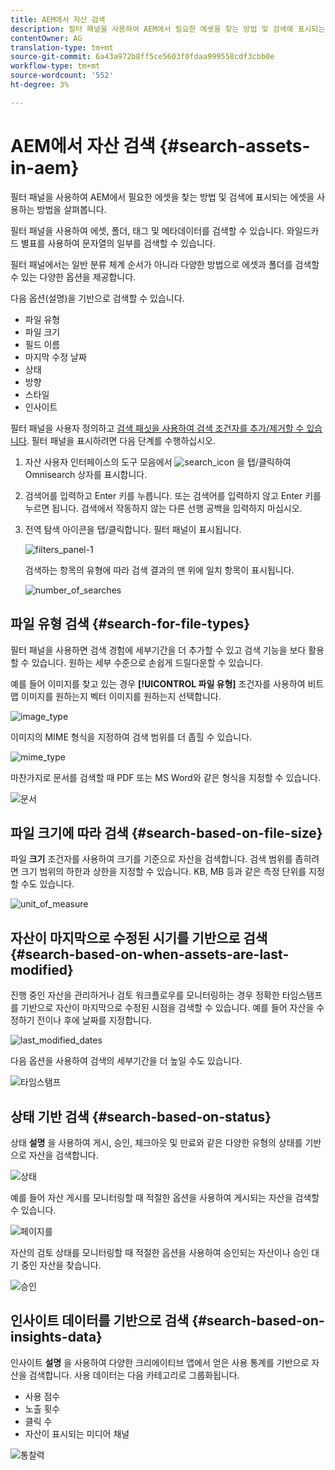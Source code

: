 ```yaml
---
title: AEM에서 자산 검색
description: 필터 패널을 사용하여 AEM에서 필요한 에셋을 찾는 방법 및 검색에 표시되는 에셋을 사용하는 방법을 살펴봅니다.
contentOwner: AG
translation-type: tm+mt
source-git-commit: 6a43a972b8ff5ce5603f0fdaa999558cdf3cbb0e
workflow-type: tm+mt
source-wordcount: '552'
ht-degree: 3%

---
```



# AEM에서 자산 검색 {#search-assets-in-aem}

필터 패널을 사용하여 AEM에서 필요한 에셋을 찾는 방법 및 검색에 표시되는 에셋을 사용하는 방법을 살펴봅니다.

필터 패널을 사용하여 에셋, 폴더, 태그 및 메타데이터를 검색할 수 있습니다. 와일드카드 별표를 사용하여 문자열의 일부를 검색할 수 있습니다.

필터 패널에서는 일반 분류 체계 순서가 아니라 다양한 방법으로 에셋과 폴더를 검색할 수 있는 다양한 옵션을 제공합니다.

다음 옵션(설명)을 기반으로 검색할 수 있습니다.

* 파일 유형
* 파일 크기
* 필드 이름
* 마지막 수정 날짜
* 상태
* 방향
* 스타일
* 인사이트

<!-- TBD keystroke 65 article and port applicable changes here. This content goes. -->

필터 패널을 사용자 정의하고 [검색 패싯을 사용하여 검색 조건자를 추가/제거할 수 있습니다](search-facets.md). 필터 패널을 표시하려면 다음 단계를 수행하십시오.

1. 자산 사용자 인터페이스의 도구 모음에서 ![search_icon](assets/search_icon.png) 을 탭/클릭하여 Omnisearch 상자를 표시합니다.
1. 검색어를 입력하고 Enter 키를 누릅니다. 또는 검색어를 입력하지 않고 Enter 키를 누르면 됩니다. 검색에서 작동하지 않는 다른 선행 공백을 입력하지 마십시오.

1. 전역 탐색 아이콘을 탭/클릭합니다. 필터 패널이 표시됩니다.

   ![filters_panel-1](assets/filters_panel-1.png)

   검색하는 항목의 유형에 따라 검색 결과의 맨 위에 일치 항목이 표시됩니다.

   ![number_of_searches](assets/number_of_searches.png)

## 파일 유형 검색 {#search-for-file-types}

필터 패널을 사용하면 검색 경험에 세부기간을 더 추가할 수 있고 검색 기능을 보다 활용할 수 있습니다. 원하는 세부 수준으로 손쉽게 드릴다운할 수 있습니다.

예를 들어 이미지를 찾고 있는 경우 **[!UICONTROL 파일 유형]** 조건자를 사용하여 비트맵 이미지를 원하는지 벡터 이미지를 원하는지 선택합니다.

![image_type](assets/image_type.png)

이미지의 MIME 형식을 지정하여 검색 범위를 더 좁힐 수 있습니다.

![mime_type](assets/mime_type.png)

마찬가지로 문서를 검색할 때 PDF 또는 MS Word와 같은 형식을 지정할 수 있습니다.

![문서](assets/documents.png)

## 파일 크기에 따라 검색 {#search-based-on-file-size}

파일 **크기** 조건자를 사용하여 크기를 기준으로 자산을 검색합니다. 검색 범위를 좁히려면 크기 범위의 하한과 상한을 지정할 수 있습니다. KB, MB 등과 같은 측정 단위를 지정할 수도 있습니다.

![unit_of_measure](assets/unit_of_measure.png)

## 자산이 마지막으로 수정된 시기를 기반으로 검색 {#search-based-on-when-assets-are-last-modified}

진행 중인 자산을 관리하거나 검토 워크플로우를 모니터링하는 경우 정확한 타임스탬프를 기반으로 자산이 마지막으로 수정된 시점을 검색할 수 있습니다. 예를 들어 자산을 수정하기 전이나 후에 날짜를 지정합니다.

![last_modified_dates](assets/last_modified_dates.png)

다음 옵션을 사용하여 검색의 세부기간을 더 높일 수도 있습니다.

![타임스탬프](assets/timestamp.png)

## 상태 기반 검색 {#search-based-on-status}

상태 **설명** 을 사용하여 게시, 승인, 체크아웃 및 만료와 같은 다양한 유형의 상태를 기반으로 자산을 검색합니다.

![상태](assets/status.png)

예를 들어 자산 게시를 모니터링할 때 적절한 옵션을 사용하여 게시되는 자산을 검색할 수 있습니다.

![페이지를](assets/publish.png)

자산의 검토 상태를 모니터링할 때 적절한 옵션을 사용하여 승인되는 자산이나 승인 대기 중인 자산을 찾습니다.

![승인](assets/approval.png)

## 인사이트 데이터를 기반으로 검색 {#search-based-on-insights-data}

인사이트 **설명** 을 사용하여 다양한 크리에이티브 앱에서 얻은 사용 통계를 기반으로 자산을 검색합니다. 사용 데이터는 다음 카테고리로 그룹화됩니다.

* 사용 점수
* 노출 횟수
* 클릭 수
* 자산이 표시되는 미디어 채널

![통찰력](assets/insights.png)
